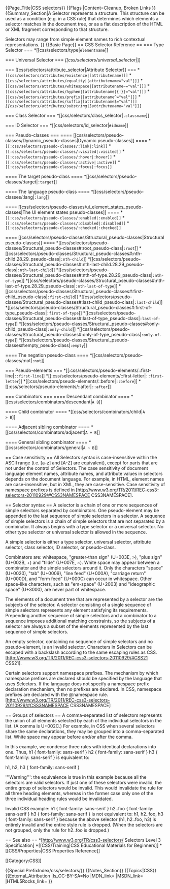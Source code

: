 {{Page_Title|CSS selectors}}
{{Flags
|Content=Cleanup, Broken Links
}}
{{Summary_Section|A Selector represents a structure. This structure can be used as a condition (e.g. in a CSS rule) that determines which elements a selector matches in the document tree, or as a flat description of the HTML or XML fragment corresponding to that structure.

Selectors may range from simple element names to rich contextual representations.
}}
{{Basic Page}}
== CSS Selector Reference ==
=== Type Selector ===
*[[css/selectors/type|<code>elementname</code>]]

=== Universal Selector ===
*[[css/selectors/universal_selector|<code>*</code>]]

=== [[css/selectors/attribute_selector|Attribute Selector]] ===
*<code>[[css/selectors/attributes/existence|[attributename]]]</code>
*<code>[[css/selectors/attributes/equality|[attributename="val"]]]</code>
*<code>[[css/selectors/attributes/whitespace|[attributename~="val"]]]</code>
*<code>[[css/selectors/attributes/hyphen|[attributename{{!}}="val"]]]</code>
*<code>[[css/selectors/attributes/prefix|[attributename^="val"]]]</code>
*<code>[[css/selectors/attributes/suffix|[attributename$="val"]]]</code>
*<code>[[css/selectors/attributes/substring|[attributename*="val"]]]</code>

=== Class Selector ===
*[[css/selectors/class_selector|<code>.classname</code>]]

=== ID Selector ===
*[[css/selectors/id_selector|<code>#idname</code>]]

=== Pseudo-classes ===
==== [[css/selectors/pseudo-classes/Dynamic_pseudo-classes|Dynamic pseudo-classes]] ====
*<code>[[:css/selectors/pseudo-classes/:link|:link]]</code>
*<code>[[:css/selectors/pseudo-classes/:visited|:visited]]</code>
*<code>[[:css/selectors/pseudo-classes/:hover|:hover]]</code>
*<code>[[:css/selectors/pseudo-classes/:active|:active]]</code>
*<code>[[:css/selectors/pseudo-classes/:focus|:focus]]</code>

==== The target pseudo-class ====
*[[css/selectors/pseudo-classes/:target|<code>:target</code>]]

==== The language pseudo-class ====
*[[css/selectors/pseudo-classes/:lang|<code>:lang</code>]]

==== [[css/selectors/pseudo-classes/ui_element_states_pseudo-classes|The UI element states pseudo-classes]] ====
*<code>[[:css/selectors/pseudo-classes/:enabled|:enabled]]</code>
*<code>[[:css/selectors/pseudo-classes/:disabled|:disabled]]</code>
*<code>[[:css/selectors/pseudo-classes/:checked|:checked]]</code>

==== [[css/selectors/pseudo-classes/Structural_pseudo-classes|Structural pseudo-classes]] ====
*[[css/selectors/pseudo-classes/Structural_pseudo-classes#:root_pseudo-class|<code>:root</code>]]
*[[css/selectors/pseudo-classes/Structural_pseudo-classes#:nth-child.28.29_pseudo-class|<code>:nth-child</code>]]
*[[css/selectors/pseudo-classes/Structural_pseudo-classes#:nth-last-child.28.29_pseudo-class|<code>:nth-last-child</code>]]
*[[css/selectors/pseudo-classes/Structural_pseudo-classes#:nth-of-type.28.29_pseudo-class|<code>:nth-of-type</code>]]
*[[css/selectors/pseudo-classes/Structural_pseudo-classes#:nth-last-of-type.28.29_pseudo-class|<code>:nth-last-of-type</code>]]
*[[css/selectors/pseudo-classes/Structural_pseudo-classes#:first-child_pseudo-class|<code>:first-child</code>]]
*[[css/selectors/pseudo-classes/Structural_pseudo-classes#:last-child_pseudo-class|<code>:last-child</code>]]
*[[css/selectors/pseudo-classes/Structural_pseudo-classes#:first-of-type_pseudo-class|<code>:first-of-type</code>]]
*[[css/selectors/pseudo-classes/Structural_pseudo-classes#:last-of-type_pseudo-class|<code>:last-of-type</code>]]
*[[css/selectors/pseudo-classes/Structural_pseudo-classes#:only-child_pseudo-class|<code>:only-child</code>]]
*[[css/selectors/pseudo-classes/Structural_pseudo-classes#:only-of-type_pseudo-class|<code>:only-of-type</code>]]
*[[css/selectors/pseudo-classes/Structural_pseudo-classes#:empty_pseudo-class|<code>:empty</code>]]

==== The negation pseudo-class ====
*[[css/selectors/pseudo-classes/:not|<code>:not</code>]]

=== Pseudo-elements ===
*[[:css/selectors/pseudo-elements/::first-line|<code><span>:</span>:first-line</code>]]
*[[:css/selectors/pseudo-elements/::first-letter|<code><span>:</span>:first-letter</code>]]
*[[:css/selectors/pseudo-elements/::before|<code><span>:</span>:before</code>]]
*[[:css/selectors/pseudo-elements/::after|<code><span>:</span>:after</code>]]

=== Combinators ===
==== Descendant combinator ====
*[[css/selectors/combinators/descendant|<code>A B</code>]]

==== Child combinator ====
*[[css/selectors/combinators/child|<code>A > B</code>]]

==== Adjacent sibling combinator ====
*[[css/selectors/combinators/adjacent|<code>A + B</code>]]

==== General sibling combinator ====
*[[css/selectors/combinators/general|<code>A ~ B</code>]]

== Case sensitivity ==
All Selectors syntax is case-insensitive within the ASCII range (i.e. [a-z] and [A-Z] are equivalent), except for parts that are not under the control of Selectors. The case sensitivity of document language element names, attribute names, and attribute values in selectors depends on the document language. For example, in HTML, element names are case-insensitive, but in XML, they are case-sensitive. Case sensitivity of namespace prefixes is defined in [http://www.w3.org/TR/2011/REC-css3-selectors-20110929/#CSS3NAMESPACE CSS3NAMESPACE]. 

== Selector syntax ==
A selector is a chain of one or more sequences of simple selectors separated by combinators. One pseudo-element may be appended to the last sequence of simple selectors in a selector.
A sequence of simple selectors is a chain of simple selectors that are not separated by a combinator. It always begins with a type selector or a universal selector. No other type selector or universal selector is allowed in the sequence.

A simple selector is either a type selector, universal selector, attribute selector, class selector, ID selector, or pseudo-class.

Combinators are: whitespace, "greater-than sign" (U+003E, >), "plus sign" (U+002B, +) and "tilde" (U+007E, ~). White space may appear between a combinator and the simple selectors around it. Only the characters "space" (U+0020), "tab" (U+0009), "line feed" (U+000A), "carriage return" (U+000D), and "form feed" (U+000C) can occur in whitespace. Other space-like characters, such as "em-space" (U+2003) and "ideographic space" (U+3000), are never part of whitespace.

The elements of a document tree that are represented by a selector are the subjects of the selector. A selector consisting of a single sequence of simple selectors represents any element satisfying its requirements. Prepending another sequence of simple selectors and a combinator to a sequence imposes additional matching constraints, so the subjects of a selector are always a subset of the elements represented by the last sequence of simple selectors.

An empty selector, containing no sequence of simple selectors and no pseudo-element, is an invalid selector.
Characters in Selectors can be escaped with a backslash according to the same escaping rules as CSS. [http://www.w3.org/TR/2011/REC-css3-selectors-20110929/#CSS21 CSS21].

Certain selectors support namespace prefixes. The mechanism by which namespace prefixes are declared should be specified by the language that uses Selectors. If the language does not specify a namespace prefix declaration mechanism, then no prefixes are declared. In CSS, namespace prefixes are declared with the @namespace rule. [http://www.w3.org/TR/2011/REC-css3-selectors-20110929/#CSS3NAMESPACE CSS3NAMESPACE]

== Groups of selectors ==
A comma-separated list of selectors represents the union of all elements selected by each of the individual selectors in the list. (A comma is U+002C.) For example, in CSS when several selectors share the same declarations, they may be grouped into a comma-separated list. White space may appear before and/or after the comma.

In this example, we condense three rules with identical declarations into one. Thus,
<syntaxhighlight lang="css">
h1 { font-family: sans-serif }
h2 { font-family: sans-serif }
h3 { font-family: sans-serif }
</syntaxhighlight>
is equivalent to:

<syntaxhighlight lang="css">
h1, h2, h3 { font-family: sans-serif }
</syntaxhighlight>

'''Warning''': the equivalence is true in this example because all the selectors are valid selectors. If just one of these selectors were invalid, the entire group of selectors would be invalid. This would invalidate the rule for all three heading elements, whereas in the former case only one of the three individual heading rules would be invalidated. 

Invalid CSS example:
<syntaxhighlight lang="css">
h1 { font-family: sans-serif }
h2..foo { font-family: sans-serif }
h3 { font-family: sans-serif }
</syntaxhighlight>
is not equivalent to:
<syntaxhighlight lang="css">
h1, h2..foo, h3 { font-family: sans-serif }
</syntaxhighlight>
because the above selector (h1, h2..foo, h3) is entirely invalid and the entire style rule is dropped. (When the selectors are not grouped, only the rule for h2..foo is dropped.)


== See also ==
*[http://www.w3.org/TR/css3-selectors/ Selectors Level 3 Specification]
*[[CSS/Training|CSS Educational Materials for Beginners]]
*[[CSS/Properties|CSS Properties Reference]]

[[Category:CSS]]


{{Special:PrefixIndex/css/selectors/}}
{{Notes_Section}}
{{Topics|CSS}}
{{External_Attribution
|Is_CC-BY-SA=No
|MDN_link=
|MSDN_link=
|HTML5Rocks_link=
}}
